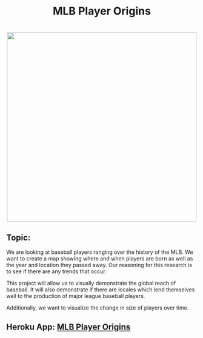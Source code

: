 <h1 align="center"> MLB Player Origins <h1>

<p align="center">
  <img src="https://upload.wikimedia.org/wikipedia/en/thumb/a/a6/Major_League_Baseball_logo.svg/1200px-Major_League_Baseball_logo.svg.png" width="500" align="middle">
</p>


## Topic: 
We are looking at baseball players ranging over the history of the MLB. We want to create a map showing where and when players are born as well as the year and location they passed away. Our reasoning for this research is to see if there are any trends that occur.

This project will allow us to visually demonstrate the global reach of baseball. It will also demonstrate if there are locales which lend themselves well to the production of major league baseball players.

Additionally, we want to visualize the change in size of players over time.


## Heroku App: [MLB Player Origins](#)
